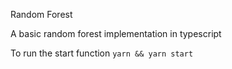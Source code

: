Random Forest

A basic random forest implementation in typescript

To run the start function `yarn && yarn start`

